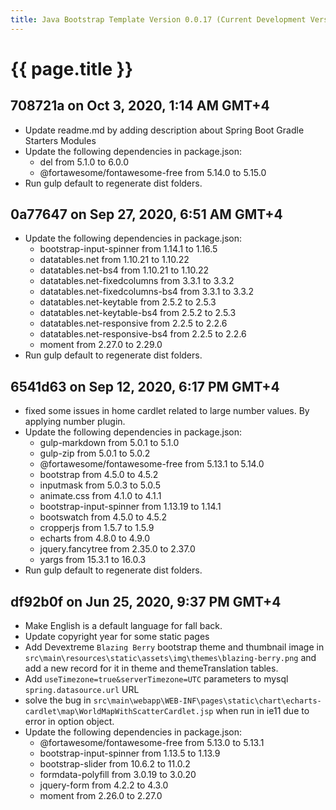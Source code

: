 ```yaml
---
title: Java Bootstrap Template Version 0.0.17 (Current Development Version)
---
```

# {{ page.title }}

## 708721a on Oct 3, 2020, 1:14 AM GMT+4
- Update readme.md by adding description about Spring Boot Gradle Starters Modules
- Update the following dependencies in package.json:
    - del from 5.1.0 to 6.0.0
    - @fortawesome/fontawesome-free from 5.14.0 to 5.15.0
- Run gulp default to regenerate dist folders.

## 0a77647 on Sep 27, 2020, 6:51 AM GMT+4
- Update the following dependencies in package.json:
    - bootstrap-input-spinner from 1.14.1 to 1.16.5
    - datatables.net from 1.10.21 to 1.10.22
    - datatables.net-bs4 from 1.10.21 to 1.10.22
    - datatables.net-fixedcolumns from 3.3.1 to 3.3.2
    - datatables.net-fixedcolumns-bs4 from 3.3.1 to 3.3.2
    - datatables.net-keytable from 2.5.2 to 2.5.3
    - datatables.net-keytable-bs4 from 2.5.2 to 2.5.3
    - datatables.net-responsive from 2.2.5 to 2.2.6
    - datatables.net-responsive-bs4 from 2.2.5 to 2.2.6
    - moment from 2.27.0 to 2.29.0
- Run gulp default to regenerate dist folders.

## 6541d63 on Sep 12, 2020, 6:17 PM GMT+4
- fixed some issues in home cardlet related to large number values. By applying 
number plugin.
- Update the following dependencies in package.json:
    - gulp-markdown from 5.0.1 to 5.1.0
    - gulp-zip from 5.0.1 to 5.0.2
    - @fortawesome/fontawesome-free from 5.13.1 to 5.14.0
    - bootstrap from 4.5.0 to 4.5.2
    - inputmask from 5.0.3 to 5.0.5
    - animate.css from 4.1.0 to 4.1.1
    - bootstrap-input-spinner from 1.13.19 to 1.14.1
    - bootswatch from 4.5.0 to 4.5.2
    - cropperjs from 1.5.7 to 1.5.9
    - echarts from 4.8.0 to 4.9.0
    - jquery.fancytree from 2.35.0 to 2.37.0
    - yargs from 15.3.1 to 16.0.3
- Run gulp default to regenerate dist folders.

## df92b0f on Jun 25, 2020, 9:37 PM GMT+4
- Make English is a default language for fall back.
- Update copyright year for some static pages
- Add Devextreme `Blazing Berry` bootstrap theme and thumbnail image in `src\main\resources\static\assets\img\themes\blazing-berry.png`
and add a new record for it in theme and themeTranslation tables.
- Add `useTimezone=true&serverTimezone=UTC` parameters to mysql `spring.datasource.url` URL
- solve the bug in `src\main\webapp\WEB-INF\pages\static\chart\echarts-cardlet\map\WorldMapWithScatterCardlet.jsp`
 when run in ie11 due to error in option object.
- Update the following dependencies in package.json:
    - @fortawesome/fontawesome-free from 5.13.0 to 5.13.1
    - bootstrap-input-spinner from 1.13.5 to 1.13.9
    - bootstrap-slider from 10.6.2 to 11.0.2
    - formdata-polyfill from 3.0.19 to 3.0.20
    - jquery-form from 4.2.2 to 4.3.0
    - moment from 2.26.0 to 2.27.0
